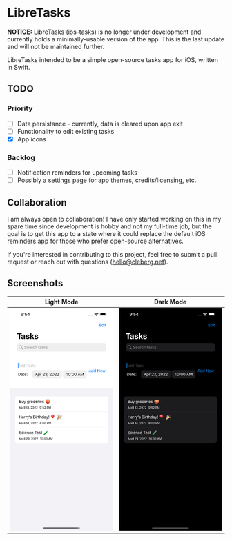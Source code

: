 # LibreTasks

**NOTICE:** LibreTasks (ios-tasks) is no longer under development and currently 
holds a minimally-usable version of the app. This is the last update and will 
not be maintained further.

LibreTasks intended to be a simple open-source tasks app for iOS, written 
in Swift.

## TODO

### Priority

- [ ] Data persistance - currently, data is cleared upon app exit
- [ ] Functionality to edit existing tasks
- [x] App icons

### Backlog

- [ ] Notification reminders for upcoming tasks
- [ ] Possibly a settings page for app themes, credits/licensing, etc.

## Collaboration

I am always open to collaboration! I have only started working on this in 
my spare time since development is hobby and not my full-time job, but 
the goal is to get this app to a state where it could replace the default 
iOS reminders app for those who prefer open-source alternatives.

If you're interested in contributing to this project, feel free to submit 
a pull request or reach out with 
questions ([hello@cleberg.net](mailto:hello@cleberg.net)).

## Screenshots

| Light Mode                                   | Dark Mode                                  |
|----------------------------------------------|--------------------------------------------|
| ![Light Mode](Screenshots/preview_light.png) | ![Dark Mode](Screenshots/preview_dark.png) |
